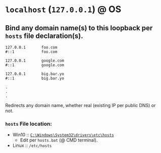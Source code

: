 # `localhost` (`127.0.0.1`) @ OS 

## Bind any domain name(s) to this loopback per `hosts` file declaration(s).


```plaintext
127.0.0.1       foo.com
#::1            foo.com

127.0.0.1       google.com
#::1            google.com

127.0.0.1       big.bar.yo
#::1            big.bar.yo

.
.
.
```

Redirects any domain name, whether real (existing IP per public DNS) or not.

### `hosts` File location:

- Win10 :: [`C:\Windows\System32\drivers\etc\hosts`](file:///c:/Windows/System32/drivers/etc/hosts)
    - Edit per `hosts.bat` (@ CMD terminal).
- Linux :: `/etc/hosts`




### &nbsp;
<!-- 

# Markdown Cheatsheet

[Markdown Cheatsheet](https://github.com/adam-p/markdown-here/wiki/Markdown-Cheatsheet "Wiki @ GitHub")


# Link @ (HTML | MD)

([HTML](___.md "___"))   


# Bookmark

- Reference
[Foo](#foo)

- Target
<a name="foo"></a>

-->

